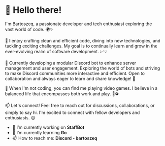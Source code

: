 # 👋 Hello there!
I'm Bartoszeq, a passionate developer and tech enthusiast exploring the vast world of code. 🌍✨

🚀 I enjoy crafting clean and efficient code, diving into new technologies, and tackling exciting challenges. My goal is to continually learn and grow in the ever-evolving realm of software development. 📈💡

🤖 Currently developing a modular Discord bot to enhance server management and user engagement. Exploring the world of bots and striving to make Discord communities more interactive and efficient. Open to collaboration and always eager to learn and share knowledge! 🚀

🌱 When I'm not coding, you can find me playing video games. I believe in a balanced life that encompasses both work and play. 🎵⚽

📫 Let's connect! Feel free to reach out for discussions, collaborations, or simply to say hi. I'm excited to connect with fellow developers and enthusiasts. 😊
- 🔭 I’m currently working on **StaffBot**
- 🌱 I’m currently learning **Go**
- 📫 How to reach me: **Discord - bartoszeq**
